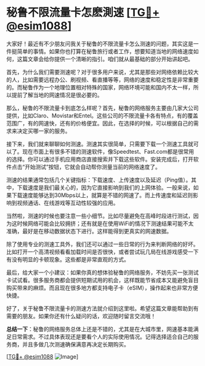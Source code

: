 # 秘鲁不限流量卡怎麽測速 [[TG💪+ @esim1088](https://t.me/s/esim1088)]

大家好！最近有不少朋友问我关于秘鲁的不限流量卡怎么测速的问题，其实这是一件挺简单的事情。如果你也打算在秘鲁旅行或者工作，想要知道当地的网络速度如何，这篇文章会给你提供一个清晰的指引。咱们就从最基础的部分开始讲起吧。

首先，为什么我们需要测速呢？对于很多用户来说，尤其是那些对网络依赖比较大的人，比如需要远程办公、刷视频、看直播等等，网络的速度和稳定性是非常重要的。而秘鲁作为一个地理位置相对特殊的国家，网络环境可能和国内不太一样，所以提前了解当地的网速情况是很必要的。

那么，秘鲁的不限流量卡到底怎么样呢？首先，秘鲁的网络服务主要由几家大公司提供，比如Claro、Movistar和Entel。这些公司的不限流量卡各有特点，有的覆盖范围广，有的网速快，还有的价格便宜。因此，在选择的时候，可以根据自己的需求来决定买哪一家的服务。

接下来，我们就来聊聊如何测速。测速其实很简单，只需要下载一个测速工具就可以了。现在市面上有很多不错的测速软件，像Speedtest、Fast.com都是很常用的选择。你可以通过手机应用商店直接搜索并下载这些软件。安装完成后，打开软件点击“开始测试”按钮，它就会自动帮你测量当前的网络速度了。

测速的结果通常包括几个关键指标：下载速度、上传速度以及延迟（Ping值）。其中，下载速度是我们最关心的，因为它直接影响到我们的上网体验。一般来说，如果下载速度能够达到30Mbps以上，就算是不错的网速了。而上传速度和延迟则影响到视频通话、在线游戏等互动性较强的应用。

当然啦，测速的时候也要注意一些小细节。比如尽量避免在高峰时段进行测试，因为这时候网络可能会比较拥挤；还有就是在使用WiFi的情况下测速结果可能不太准确，最好是在移动数据状态下进行。这样能得到更真实的网速数据。

除了使用专业的测速工具外，我们还可以通过一些日常的行为来判断网络的好坏。比如打开一个高清视频看看加载时间是否很快，或者尝试玩几局在线游戏感受一下有没有明显的卡顿现象。这些都是非常直观的方式。

最后，给大家一个小建议：如果你真的想体验秘鲁的网络服务，不妨先买一张测试卡试试看。很多服务商都会提供短期试用的机会，这样既能节省成本又能避免盲目购买带来的麻烦。而且现在很多地方都支持电子卡（eSIM），操作起来也非常方便快捷。

好了，关于秘鲁不限流量卡的测速方法就介绍到这里啦。希望这篇文章能帮助到有需要的朋友。如果你还有什么疑问的话，欢迎随时留言交流哦！

**总结一下**：秘鲁的网络服务总体上还是不错的，尤其是在大城市里，网速基本能满足日常需求。不过具体表现还是要看个人的实际使用情况。记得选择适合自己的服务商，并且多做几次测速确保满意再决定长期购买。

[[TG💪+ @esim1088](https://t.me/s/esim1088) ![Image](https://i.postimg.cc/4NQfJmqS/Snipaste-2025-05-13-00-14-12.png)]